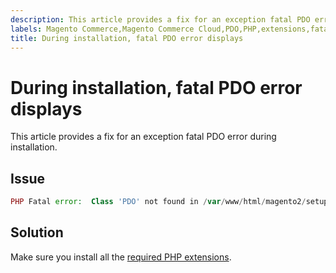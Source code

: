 ```yaml
---
description: This article provides a fix for an exception fatal PDO error during installation.
labels: Magento Commerce,Magento Commerce Cloud,PDO,PHP,extensions,fatal error,how to,installation,Adobe Commerce,cloud infrastructure,on-premises
title: During installation, fatal PDO error displays
---
```


# During installation, fatal PDO error displays

This article provides a fix for an exception fatal PDO error during installation.

## Issue

```php
PHP Fatal error:  Class 'PDO' not found in /var/www/html/magento2/setup/module/Magento/Setup/src/Module/Setup/ConnectionFactory.php on line 44
```

## Solution

Make sure you install all the [required PHP extensions](https://devdocs.magento.com/guides/v2.4/install-gde/prereq/php-settings.html).